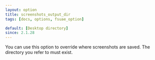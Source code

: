 ```yaml
---
layout: option
title: screenshots_output_dir
tags: [docs, options, fsuae_option]

default: [Desktop directory]
since: 2.1.28
---
```


You can use this option to override where screenshots are saved. The directory
you refer to must exist.
